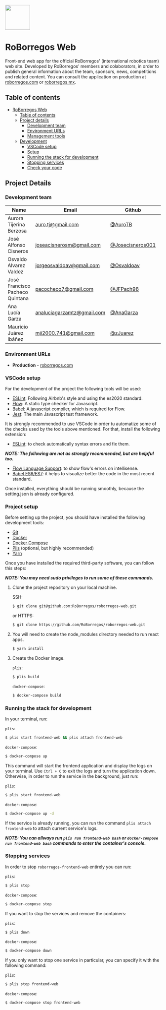 <img src="public/images/black_icon.ico" width="80" ><img> 

# RoBorregos Web                 


Front-end web app for the official RoBorregos' (international robotics team) web site.
Developed by RoBorregos' members and colaborators, in order to publish general
information about the team, sponsors, news, competitions and related content.
You can consult the application on production at [roborregos.com](https://roborregos.com) or
[roborregos.mx](https://roborregos.mx).

## Table of contents

- [RoBorregos Web](#roborregos-web)
  - [Table of contents](#table-of-contents)
  - [Project details](#project-details)
    - [Development team](#development-team)
    - [Environment URLs](#environment-urls)
    - [Management tools](#management-tools)
  - [Development](#development)
    - [VSCode setup](#vscode-setup)
    - [Setup](#setup)
    - [Running the stack for development](#running-the-stack-for-development)
    - [Stopping services](#stopping-services)
    - [Check your code](#check-your-code)

## Project Details

### Development team

| Name                    | Email                                                               | Github                                                       | Role      |
| ----------------------- | ------------------------------------------------------------------- | ------------------------------------------------------------ | --------- |
| Aurora Tijerina Berzosa | [auro.tj@gmail.com](mailto:auro.tj@gmail.com)                       | [@AuroTB](https://github.com/aurotb)                         | PM |
| José Alfonso Cisneros   | [joseacisnerosm@gmail.com](mailto:joseacisnerosm@gmail.com)         | [@Josecisneros001](https://github.com/Josecisneros001)       | Developer |
| Osvaldo Alvarez Valdez  | [jorgeosvaldoav@gmail.com](mailto:jorgeosvaldoav@gmail.com)         | [@Osvaldoav](https://github.com/Osvaldoav)                   | Developer |
| José Francisco Pacheco Quintana  | [pacocheco7@gmail.com](mailto:pacocheco7@gmail.com)         | [@JFPach98](https://github.com/JFPach98)                   | Developer |
| Ana Lucía Garza         | [analuciagarzamtz@gmail.com](mailto:analuciagarzamtz@gmail.com)     | [@AnaGarza](https://github.com/AnaGarza)                     | Designer  |
| Mauricio Juárez Ibáñez  | [mji2000.741@gmail.com](mailto:mji2000.741@gmail.com)               | [@zJuarez](https://github.com/zJuarez)                       | Developer |

### Environment URLs

- **Production** - [roborregos.com](https://roborregos.com)

### VSCode setup

For the development of the project the following tools will be used:

- [ESLint](https://eslint.org/): Following Airbnb's style and using the es2020 standard.
- [Flow](https://flow.org/): A static type checker for Javascript.
- [Babel](https://babeljs.io/): A javascript compiler, which is required for Flow.
- [Jest](https://jestjs.io/): The main Javascript test framework.

It is strongly recommended to use VSCode in order tu automatize some of the checks used by the tools above mentioned. For that, install the following extension:

- [ESLint](https://marketplace.visualstudio.com/items?itemName=dbaeumer.vscode-eslint): to check automatically syntax errors and fix them.

**_NOTE: The following are not as strongly recommended, but are helpful too._**

- [Flow Language Support](https://marketplace.visualstudio.com/items?itemName=flowtype.flow-for-vscode): to show flow's errors on intellisense.
- [Babel ES6/ES7](https://marketplace.visualstudio.com/items?itemName=dzannotti.vscode-babel-coloring): it helps to visualize better the code in the most recent standard.

Once installed, everything should be running smoothly, because the setting.json is already configured.

### Project setup

Before setting up the project, you should have installed the following development tools:

- [Git](https://git-scm.com/downloads)
- [Docker](https://runnable.com/docker/getting-started/)
- [Docker Compose](https://docs.docker.com/compose/install/)
- [Plis](https://github.com/IcaliaLabs/plis) (optional, but highly recommended)
- [Yarn](https://yarnpkg.com/lang/en/docs/install/#debian-stable)

Once you have installed the required third-party software, you can follow this steps:

**_NOTE: You may need sudo privileges to run some of these commands._**

1. Clone the project repository on your local machine.

   SSH:

   ```bash
   $ git clone git@github.com:RoBorregos/roborregos-web.git
   ```

   or HTTPS:

   ```bash
   $ git clone https://github.com/RoBorregos/roborregos-web.git
   ```

2. You will need to create the node_modules directory needed to run react apps.

   ```bash
   $ yarn install
   ```

3. Create the Docker image.

   `plis`:

   ```bash
   $ plis build
   ```

   `docker-compose`:

   ```bash
   $ docker-compose build
   ```

### Running the stack for development

In your terminal, run:

`plis`:

```bash
$ plis start frontend-web && plis attach frontend-web
```

`docker-compose`:

```bash
$ docker-compose up
```

This command will start the frontend application and display the logs on your terminal. Use `Ctrl + C` to exit the logs and turn the application down. Otherwise, in order to run the service in the background, just run:

`plis`:

```bash
$ plis start frontend-web
```

`docker-compose`:

```bash
$ docker-compose up -d
```

If the service is already running, you can run the command `plis attach frontend-web` to attach current service's logs.

**_NOTE: You can allways run `plis run frontend-web bash` or `docker-compose run frontend-web bash` commands to enter the container's console._**

### Stopping services

In order to stop `roborregos-frontend-web` entirely you can run:

`plis`:

```bash
$ plis stop
```

`docker-compose`:

```bash
$ docker-compose stop
```

If you want to stop the services and remove the containers:

`plis`:

```bash
$ plis down
```

`docker-compose`:

```bash
$ docker-compose down
```

If you only want to stop one service in particular, you can specify it with the following command:

`plis`:

```bash
$ plis stop frontend-web
```

`docker-compose`:

```bash
$ docker-compose stop frontend-web
```
